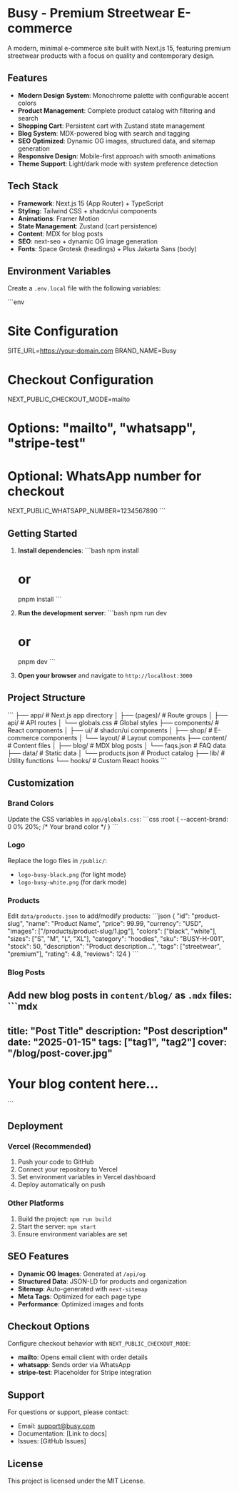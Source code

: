 # Busy - Premium Streetwear E-commerce

A modern, minimal e-commerce site built with Next.js 15, featuring premium streetwear products with a focus on quality and contemporary design.

## Features

- **Modern Design System**: Monochrome palette with configurable accent colors
- **Product Management**: Complete product catalog with filtering and search
- **Shopping Cart**: Persistent cart with Zustand state management
- **Blog System**: MDX-powered blog with search and tagging
- **SEO Optimized**: Dynamic OG images, structured data, and sitemap generation
- **Responsive Design**: Mobile-first approach with smooth animations
- **Theme Support**: Light/dark mode with system preference detection

## Tech Stack

- **Framework**: Next.js 15 (App Router) + TypeScript
- **Styling**: Tailwind CSS + shadcn/ui components
- **Animations**: Framer Motion
- **State Management**: Zustand (cart persistence)
- **Content**: MDX for blog posts
- **SEO**: next-seo + dynamic OG image generation
- **Fonts**: Space Grotesk (headings) + Plus Jakarta Sans (body)

## Environment Variables

Create a `.env.local` file with the following variables:

\`\`\`env
# Site Configuration
SITE_URL=https://your-domain.com
BRAND_NAME=Busy

# Checkout Configuration
NEXT_PUBLIC_CHECKOUT_MODE=mailto
# Options: "mailto", "whatsapp", "stripe-test"

# Optional: WhatsApp number for checkout
NEXT_PUBLIC_WHATSAPP_NUMBER=1234567890
\`\`\`

## Getting Started

1. **Install dependencies**:
   \`\`\`bash
   npm install
   # or
   pnpm install
   \`\`\`

2. **Run the development server**:
   \`\`\`bash
   npm run dev
   # or
   pnpm dev
   \`\`\`

3. **Open your browser** and navigate to `http://localhost:3000`

## Project Structure

\`\`\`
├── app/                    # Next.js app directory
│   ├── (pages)/           # Route groups
│   ├── api/               # API routes
│   └── globals.css        # Global styles
├── components/            # React components
│   ├── ui/               # shadcn/ui components
│   ├── shop/             # E-commerce components
│   └── layout/           # Layout components
├── content/              # Content files
│   ├── blog/            # MDX blog posts
│   └── faqs.json        # FAQ data
├── data/                # Static data
│   └── products.json    # Product catalog
├── lib/                 # Utility functions
└── hooks/               # Custom React hooks
\`\`\`

## Customization

### Brand Colors
Update the CSS variables in `app/globals.css`:
\`\`\`css
:root {
  --accent-brand: 0 0% 20%; /* Your brand color */
}
\`\`\`

### Logo
Replace the logo files in `/public/`:
- `logo-busy-black.png` (for light mode)
- `logo-busy-white.png` (for dark mode)

### Products
Edit `data/products.json` to add/modify products:
\`\`\`json
{
  "id": "product-slug",
  "name": "Product Name",
  "price": 99.99,
  "currency": "USD",
  "images": ["/products/product-slug/1.jpg"],
  "colors": ["black", "white"],
  "sizes": ["S", "M", "L", "XL"],
  "category": "hoodies",
  "sku": "BUSY-H-001",
  "stock": 50,
  "description": "Product description...",
  "tags": ["streetwear", "premium"],
  "rating": 4.8,
  "reviews": 124
}
\`\`\`

### Blog Posts
Add new blog posts in `content/blog/` as `.mdx` files:
\`\`\`mdx
---
title: "Post Title"
description: "Post description"
date: "2025-01-15"
tags: ["tag1", "tag2"]
cover: "/blog/post-cover.jpg"
---

# Your blog content here...
\`\`\`

## Deployment

### Vercel (Recommended)
1. Push your code to GitHub
2. Connect your repository to Vercel
3. Set environment variables in Vercel dashboard
4. Deploy automatically on push

### Other Platforms
1. Build the project: `npm run build`
2. Start the server: `npm start`
3. Ensure environment variables are set

## SEO Features

- **Dynamic OG Images**: Generated at `/api/og`
- **Structured Data**: JSON-LD for products and organization
- **Sitemap**: Auto-generated with `next-sitemap`
- **Meta Tags**: Optimized for each page type
- **Performance**: Optimized images and fonts

## Checkout Options

Configure checkout behavior with `NEXT_PUBLIC_CHECKOUT_MODE`:

- **mailto**: Opens email client with order details
- **whatsapp**: Sends order via WhatsApp
- **stripe-test**: Placeholder for Stripe integration

## Support

For questions or support, please contact:
- Email: support@busy.com
- Documentation: [Link to docs]
- Issues: [GitHub Issues]

## License

This project is licensed under the MIT License.
